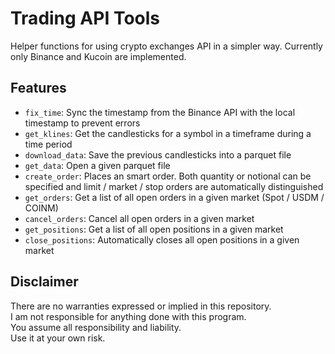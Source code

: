 # Trading API Tools
Helper functions for using crypto exchanges API in a simpler way. Currently only Binance and Kucoin are implemented.

## Features
* ``fix_time``: Sync the timestamp from the Binance API with the local timestamp to prevent errors
* ``get_klines``: Get the candlesticks for a symbol in a timeframe during a time period
* ``download_data``: Save the previous candlesticks into a parquet file
* ``get_data``: Open a given parquet file
* ``create_order``: Places an smart order. Both quantity or notional can be specified and limit / market / stop
orders are automatically distinguished 
* ``get_orders``: Get a list of all open orders in a given market (Spot / USDM / COINM)
* ``cancel_orders``: Cancel all open orders in a given market 
* ``get_positions``: Get a list of all open positions in a given market
* ``close_positions``: Automatically closes all open positions in a given market

## Disclaimer
There are no warranties expressed or implied in this repository.  
I am not responsible for anything done with this program.  
You assume all responsibility and liability.  
Use it at your own risk.  
